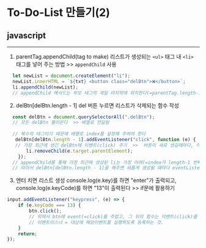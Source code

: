 # To-Do-List 만들기(2) 
## javascript
---

1. parentTag.appendChild(tag to make)
리스트가 생성되는 `<ul>` 태그 내 `<li>` 태그를 넣어 주는 방법 >> `appendChild` 사용
```js
  let newList = document.createElement("li");
  newList.innerHTML = `${txt} <button class="delBtn">❌</button>`;
  li.appendChild(newList);
  // appendChild 메서드는 부모 태그의 제일 마지막에 위치한다(=parentTag.length-1)
```

2. delBtn[delBtn.length - 1]
del 버튼 누르면 리스트가 삭제되는 함수 작성
```js
  const delBtn = document.querySelectorAll(".delBtn");
  // 모든 delBtn 불러온다  >> 배열로 전달됨
  
  // 복수의 태그이기 때문에 배열로 index를 설정해 주어야 한다 
   delBtn[delBtn.length - 1].addEventListener("click", function (e) {   
   // 가장 최근에 생긴 delBtn에 이벤트(click) 주기  >>  버튼이 새로 생길때마다, 이전 버튼들에는 이미 이벤트리스너 등록되어있음         
       li.removeChild(e.target.parentElement);
    });
  // appendChild를 통해 가장 최근에 생성된 li는 가장 아래(=index가 length-1 번째)에 위치한다
  // 따라서 delBtn[delBtn.length - 1]을 해주면 새롭게 생성될 때마다 eventListener가 적용된다(=모두 적용)
```

3. 엔터 치면 리스트 생성
console.log(e.key)를 하면 "enter"가 출력되고, console.log(e.keyCode)를 하면 "13"이 출력된다  >> if문에 활용하기
```js
input.addEventListener("keypress", (e) => {
    if (e.keyCode === 13) {
        btn.click(); 
        // 위에서 btn에 event(=click)를 주었고, 그 뒤의 함수는 이벤트(click)를 눌렀을 때 실행할 함수
        // 이벤트리스너 = 대상에 해당이벤트를 실행하도록 등록하는 것.
    }                
    return;
});
```
